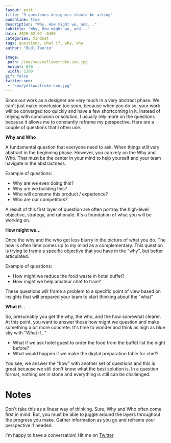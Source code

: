 ```yaml
---
layout: post
title: "3 questions designers should be asking"
punchline: true
description: "Why, How might we, and..."
subtitle: "Why, How might we, and..."
date: 2020-02-07 -0400
categories: mindset
tags: questions, what if, why, who
author: "Budi Tanrim"

image:
 path: /img/seo/yellowstroke-seo.jpg
 height: 630
 width: 1200
gif: false
twitter-seo: 
 - "seo/yellowstroke-seo.jpg"
---
```


Since our work as a designer are very much in a very abstract phase. We can't just make conclusion too soon, because when you do so, your work will be converged too quickly and have a few shortcoming in it. Instead of relying with conclusion or solution, I usually rely more on the questions because it allows me to constantly reframe my perspective. Here are a couple of questions that I often use.

**Why and Who**

A fundamental question that everyone need to ask. When things still very abstract in the beginning phase. However, you can rely on the Why and Who. That must be the center in your mind to help yourself and your team navigate in the abstractness.

Example of questions:

- Why are we even doing this?
- Why are we building this?
- Who will consume this product / experience?
- Who are our competitors?

A result of this first layer of question are often portray the high-level objective, strategy, and rationale. It's a foundation of what you will be working on.

**How might we...**

Once the why and the who get less blurry in the picture of what you do. The how is often time comes up to my mind as a complementary. This question is trying to frame a specific objective that you have in the "why", but better articulated.

Example of questions:

- How might we reduce the food waste in hotel buffet?
- How might we help amateur chef to train?

These questions will frame a problem to a specific point of view based on insights that will prepared your team to start thinking about the "what"

**What if...**

So, presumably you get the why, the who, and the how somewhat clearer. At this point, you want to answer those how might we question and make something a bit more concrete. It's time to wonder and think as high as blue sky with "What if..."

- What if we ask hotel guest to order the food from the buffet list the night before?
- What would happen if we make the digital preparation table for chef?

You see, we answer the "how" with another set of questions and this is great because we still don't know what the best solution is. In a question format, nothing set in stone and everything is still can be challenged.

# Notes

Don't take this as a linear way of thinking. Sure, Why and Who often come first in mind. But, you must be able to juggle around the layers throughout the progress you make. Gather information as you go and reframe your perspective if needed.

I'm happy to have a conversation! Hit me on [Twitter][twitter]

[twitter]: https://twitter.com/buditanrim

